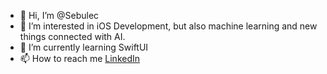 - 👋 Hi, I’m @Sebulec
- 👀 I’m interested in iOS Development, but also machine learning and new things connected with AI.
- 🌱 I’m currently learning SwiftUI
- 📫 How to reach me [LinkedIn](https://www.linkedin.com/in/sebastian-kotarski-375253103/)

<!---
Sebulec/Sebulec is a ✨ special ✨ repository because its `README.md` (this file) appears on your GitHub profile.
You can click the Preview link to take a look at your changes.
--->
